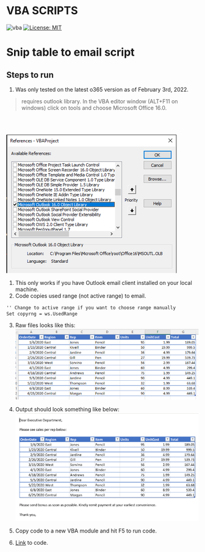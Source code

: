 # **VBA SCRIPTS**
![vba](https://img.shields.io/badge/VBA-o365-green)
[![License: MIT](https://img.shields.io/badge/License-MIT-yellow.svg)](https://opensource.org/licenses/MIT)

# **Snip table to email script**
## **Steps to run**
1. Was only tested on the latest o365 version as of February 3rd, 2022.
> requires outlook library. In the VBA editor window (ALT+F11 on windows) click on tools and choose Microsoft Office 16.0.
<br>
</br>

![office](/assets/op.PNG)
1. This only works if you have Outlook email client installed on your local machine.
2. Code copies used range (not active range) to email.
```vba
'' Change to active range if you want to choose range manually
Set copyrng = ws.UsedRange
```
3. Raw files looks like this:
![input](/assets/od.PNG)
4. Output should look something like below:
![output](/assets/oo.PNG)
5. Copy code to a new VBA module and hit F5 to run code.

6. [Link](/scripts/tableToEmail.bas) to code.




